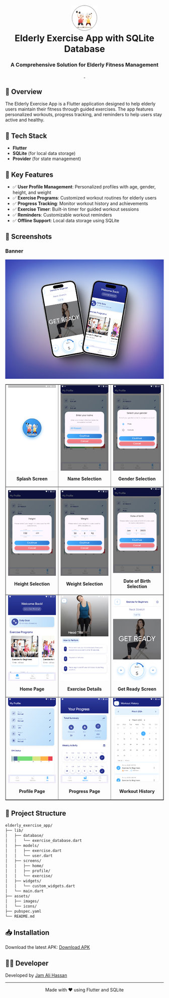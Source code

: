 
<div align="center">
  <h1>
    <img src="assets\images\Logo.png" width="80px"><br/>
    Elderly Exercise App with SQLite Database
  </h1>
  <h3>A Comprehensive Solution for Elderly Fitness Management</h3>
</div>

<p align="center">
    <a href="https://github.com/jamalihassan0307/" target="_blank">
        <img alt="" src="https://img.shields.io/badge/GitHub-100000?style=for-the-badge&logo=github&logoColor=white" />
    </a>
    <a href="https://www.linkedin.com/in/jamalihassan0307/" target="_blank">
        <img alt="" src="https://img.shields.io/badge/LinkedIn-0077B5?style=for-the-badge&logo=linkedin&logoColor=white" />
    </a>
</p>

## 📌 Overview

The Elderly Exercise App is a Flutter application designed to help elderly users maintain their fitness through guided exercises. The app features personalized workouts, progress tracking, and reminders to help users stay active and healthy.

## 🚀 Tech Stack

- **Flutter**
- **SQLite** (for local data storage)
- **Provider** (for state management)

## 🔑 Key Features

- ✅ **User Profile Management**: Personalized profiles with age, gender, height, and weight
- ✅ **Exercise Programs**: Customized workout routines for elderly users
- ✅ **Progress Tracking**: Monitor workout history and achievements
- ✅ **Exercise Timer**: Built-in timer for guided workout sessions
- ✅ **Reminders**: Customizable workout reminders
- ✅ **Offline Support**: Local data storage using SQLite

## 📸 Screenshots

### Banner

![Banner](screenshots/banner.png)

<table border="1">
  <tr>
    <td align="center">
      <img src="screenshots/splash.png" alt="Splash Screen" width="250"/>
      <p><b>Splash Screen</b></p>
    </td>
    <td align="center">
      <img src="screenshots/name_selecter.png" alt="Name Selection" width="250"/>
      <p><b>Name Selection</b></p>
    </td>
    <td align="center">
      <img src="screenshots/gender_selecter.png" alt="Gender Selection" width="250"/>
      <p><b>Gender Selection</b></p>
    </td>
  </tr>
  <tr>
    <td align="center">
      <img src="screenshots/height_selecter.png" alt="Height Selection" width="250"/>
      <p><b>Height Selection</b></p>
    </td>
    <td align="center">
      <img src="screenshots/weight_selecter.png" alt="Weight Selection" width="250"/>
      <p><b>Weight Selection</b></p>
    </td>
    <td align="center">
      <img src="screenshots/dob_selecter.png" alt="Date of Birth Selection" width="250"/>
      <p><b>Date of Birth Selection</b></p>
    </td>
  </tr>
  <tr>
    <td align="center">
      <img src="screenshots/home_page.png" alt="Home Page" width="250"/>
      <p><b>Home Page</b></p>
    </td>
    <td align="center">
      <img src="screenshots/exercise_details_page.png" alt="Exercise Details" width="250"/>
      <p><b>Exercise Details</b></p>
    </td>
    <td align="center">
      <img src="screenshots/get_ready.png" alt="Get Ready Screen" width="250"/>
      <p><b>Get Ready Screen</b></p>
    </td>
  </tr>
  <tr>
    <td align="center">
      <img src="screenshots/profile_page.png" alt="Profile Page" width="250"/>
      <p><b>Profile Page</b></p>
    </td>
    <td align="center">
      <img src="screenshots/progress_page.png" alt="Progress Page" width="250"/>
      <p><b>Progress Page</b></p>
    </td>
    <td align="center">
      <img src="screenshots/workout_history.png" alt="Workout History" width="250"/>
      <p><b>Workout History</b></p>
    </td>
  </tr>
</table>

## 📁 Project Structure

```
elderly_exercise_app/
├── lib/
│   ├── database/
│   │   └── exercise_database.dart
│   ├── models/
│   │   ├── exercise.dart
│   │   └── user.dart
│   ├── screens/
│   │   ├── home/
│   │   ├── profile/
│   │   └── exercise/
│   ├── widgets/
│   │   └── custom_widgets.dart
│   └── main.dart
├── assets/
│   ├── images/
│   └── icons/
├── pubspec.yaml
└── README.md
```

## 📥 Installation

Download the latest APK:
[Download APK](https://github.com/jamalihassan0307/elderly-Exercisec-App-with-sqflite-database/releases/download/1.0.4/app-armeabi-v7a-release.apk)

## 👨‍💻 Developer

Developed by [Jam Ali Hassan](https://github.com/jamalihassan0307)

---

<p align="center">
  Made with ❤️ using Flutter and SQLite
</p>
